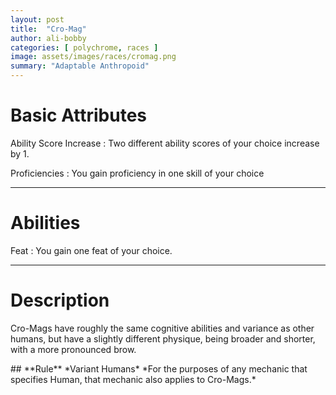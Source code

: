 ```yaml
---
layout: post
title:  "Cro-Mag"
author: ali-bobby
categories: [ polychrome, races ]
image: assets/images/races/cromag.png
summary: "Adaptable Anthropoid"
---
```


# Basic Attributes

Ability Score Increase
: Two different ability scores of your choice increase by 1.

Proficiencies
: You gain proficiency in one skill of your choice

---

# Abilities

Feat
: You gain one feat of your choice.

---
# Description

Cro-Mags have roughly the same cognitive abilities and variance as other humans, but have a slightly different physique, being broader and shorter, with a more pronounced brow.

<div class='rules-text' markdown='1'>
## **Rule** *Variant Humans*
*For the purposes of any mechanic that specifies Human, that mechanic also applies to Cro-Mags.*
</div>